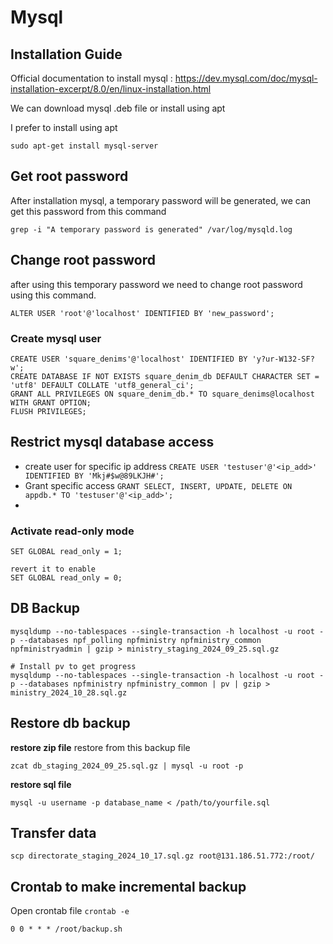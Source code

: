 # Mysql 

## Installation Guide
Official documentation to install mysql : https://dev.mysql.com/doc/mysql-installation-excerpt/8.0/en/linux-installation.html

We can download mysql .deb file or install using apt

I prefer to install using apt
```shell
sudo apt-get install mysql-server
```

## Get root password
After installation mysql, a temporary password will be generated, we can get this password from this command
```shell
grep -i "A temporary password is generated" /var/log/mysqld.log
```

## Change root password
after using this temporary password we need to change root password using this command.
```shell
ALTER USER 'root'@'localhost' IDENTIFIED BY 'new_password';
```

### Create mysql user

```shell
CREATE USER 'square_denims'@'localhost' IDENTIFIED BY 'y?ur-W132-SF?w';
CREATE DATABASE IF NOT EXISTS square_denim_db DEFAULT CHARACTER SET = 'utf8' DEFAULT COLLATE 'utf8_general_ci';
GRANT ALL PRIVILEGES ON square_denim_db.* TO square_denims@localhost WITH GRANT OPTION;
FLUSH PRIVILEGES;
```

## Restrict mysql database access
* create user for specific ip address `CREATE USER 'testuser'@'<ip_add>' IDENTIFIED BY 'Mkj#$w@89LKJH#';`
* Grant specific access `GRANT SELECT, INSERT, UPDATE, DELETE ON appdb.* TO 'testuser'@'<ip_add>';`
* 

### Activate read-only mode
```shell
SET GLOBAL read_only = 1;

revert it to enable
SET GLOBAL read_only = 0;
```


## DB Backup
```shell
mysqldump --no-tablespaces --single-transaction -h localhost -u root -p --databases npf_polling npfministry npfministry_common npfministryadmin | gzip > ministry_staging_2024_09_25.sql.gz

# Install pv to get progress
mysqldump --no-tablespaces --single-transaction -h localhost -u root -p --databases npfministry npfministry_common | pv | gzip > ministry_2024_10_28.sql.gz
```

## Restore db backup

**restore zip file**
restore from this backup file
```shell
zcat db_staging_2024_09_25.sql.gz | mysql -u root -p
```

**restore sql file**
```shell
mysql -u username -p database_name < /path/to/yourfile.sql
```

## Transfer data
```shell
scp directorate_staging_2024_10_17.sql.gz root@131.186.51.772:/root/

```


## Crontab to make incremental backup

Open crontab file `crontab -e`
```shell
0 0 * * * /root/backup.sh
```


